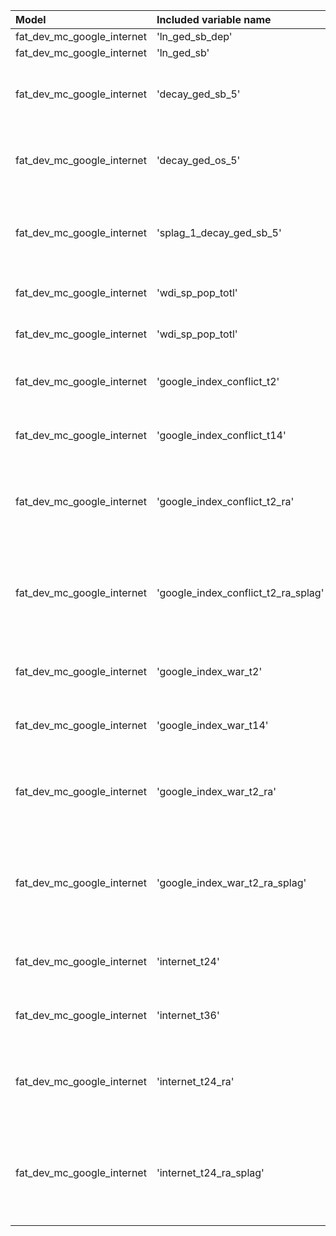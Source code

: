 | Model                      | Included variable name              | Database variable name                                      | Transformations                                                                                                                                                                |
|:---------------------------|:------------------------------------|:------------------------------------------------------------|:-------------------------------------------------------------------------------------------------------------------------------------------------------------------------------|
| fat_dev_mc_google_internet | 'ln_ged_sb_dep'                     | 'ged2_cm.ged_sb_best_sum_nokgi'                             | ["'missing.fill'", "'ops.ln'"]                                                                                                                                                 |
| fat_dev_mc_google_internet | 'ln_ged_sb'                         | 'ged2_cm.ged_sb_best_sum_nokgi'                             | ["'missing.fill'", "'ops.ln'"]                                                                                                                                                 |
| fat_dev_mc_google_internet | 'decay_ged_sb_5'                    | 'ged2_cm.ged_sb_best_sum_nokgi'                             | ["'missing.replace_na'", "'temporal.decay'", "'temporal.time_since'", "'bool.gte'", "'missing.replace_na'"]                                                                    |
| fat_dev_mc_google_internet | 'decay_ged_os_5'                    | 'ged2_cm.ged_os_best_sum_nokgi'                             | ["'missing.replace_na'", "'temporal.decay'", "'temporal.time_since'", "'bool.gte'", "'missing.replace_na'"]                                                                    |
| fat_dev_mc_google_internet | 'splag_1_decay_ged_sb_5'            | 'ged2_cm.ged_sb_best_sum_nokgi'                             | ["'missing.replace_na'", "'spatial.countrylag'", "'temporal.decay'", "'temporal.time_since'", "'bool.gte'", "'missing.replace_na'"]                                            |
| fat_dev_mc_google_internet | 'wdi_sp_pop_totl'                   | 'wdi_cy.wdi_sp_pop_totl'                                    | ["'missing.fill'", "'temporal.tlag'", "'missing.fill'"]                                                                                                                        |
| fat_dev_mc_google_internet | 'wdi_sp_pop_totl'                   | 'wdi_cy.wdi_sp_pop_totl'                                    | ["'missing.fill'", "'temporal.tlag'", "'missing.fill'"]                                                                                                                        |
| fat_dev_mc_google_internet | 'google_index_conflict_t2'          | 'google_trend_cm.google_index_conflict'                     | ["'missing.fill'", "'temporal.tlag'", "'missing.replace_na'", "'missing.fill'"]                                                                                                |
| fat_dev_mc_google_internet | 'google_index_conflict_t14'         | 'google_trend_cm.google_index_conflict'                     | ["'missing.fill'", "'temporal.tlag'", "'missing.replace_na'", "'missing.fill'"]                                                                                                |
| fat_dev_mc_google_internet | 'google_index_conflict_t2_ra'       | 'google_trend_cm.google_index_conflict'                     | ["'missing.fill'", "'temporal.moving_average'", "'missing.fill'", "'temporal.tlag'", "'missing.replace_na'", "'missing.fill'"]                                                 |
| fat_dev_mc_google_internet | 'google_index_conflict_t2_ra_splag' | 'google_trend_cm.google_index_conflict'                     | ["'missing.replace_na'", "'spatial.countrylag'", "'missing.fill'", "'temporal.moving_average'", "'missing.fill'", "'temporal.tlag'", "'missing.replace_na'", "'missing.fill'"] |
| fat_dev_mc_google_internet | 'google_index_war_t2'               | 'google_trend_cm.google_index_war'                          | ["'missing.fill'", "'temporal.tlag'", "'missing.replace_na'", "'missing.fill'"]                                                                                                |
| fat_dev_mc_google_internet | 'google_index_war_t14'              | 'google_trend_cm.google_index_war'                          | ["'missing.fill'", "'temporal.tlag'", "'missing.replace_na'", "'missing.fill'"]                                                                                                |
| fat_dev_mc_google_internet | 'google_index_war_t2_ra'            | 'google_trend_cm.google_index_war'                          | ["'missing.fill'", "'temporal.moving_average'", "'missing.fill'", "'temporal.tlag'", "'missing.replace_na'", "'missing.fill'"]                                                 |
| fat_dev_mc_google_internet | 'google_index_war_t2_ra_splag'      | 'google_trend_cm.google_index_war'                          | ["'missing.replace_na'", "'spatial.countrylag'", "'missing.fill'", "'temporal.moving_average'", "'missing.fill'", "'temporal.tlag'", "'missing.replace_na'", "'missing.fill'"] |
| fat_dev_mc_google_internet | 'internet_t24'                      | 'internet_usage_our_world_data_cy.owd_pop_internet_percent' | ["'missing.fill'", "'temporal.tlag'", "'missing.replace_na'", "'missing.fill'"]                                                                                                |
| fat_dev_mc_google_internet | 'internet_t36'                      | 'internet_usage_our_world_data_cy.owd_pop_internet_percent' | ["'missing.fill'", "'temporal.tlag'", "'missing.replace_na'", "'missing.fill'"]                                                                                                |
| fat_dev_mc_google_internet | 'internet_t24_ra'                   | 'internet_usage_our_world_data_cy.owd_pop_internet_percent' | ["'missing.fill'", "'temporal.moving_average'", "'missing.fill'", "'temporal.tlag'", "'missing.replace_na'", "'missing.fill'"]                                                 |
| fat_dev_mc_google_internet | 'internet_t24_ra_splag'             | 'internet_usage_our_world_data_cy.owd_pop_internet_percent' | ["'missing.replace_na'", "'spatial.countrylag'", "'missing.fill'", "'temporal.moving_average'", "'missing.fill'", "'temporal.tlag'", "'missing.replace_na'", "'missing.fill'"] |